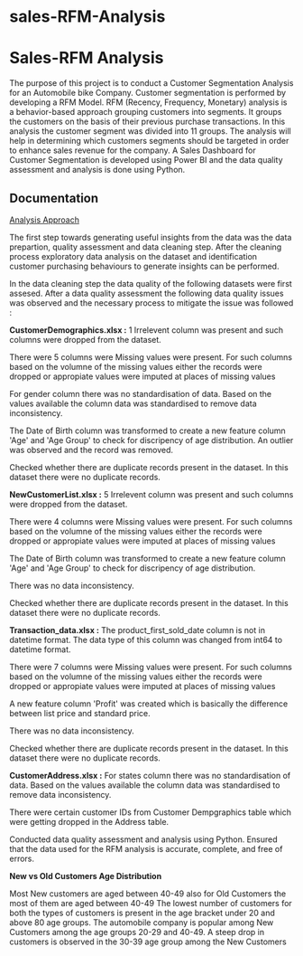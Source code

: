 # sales-RFM-Analysis

# Sales-RFM Analysis

The purpose of this project is to conduct a Customer Segmentation Analysis for an Automobile bike Company. Customer segmentation is performed by developing a RFM Model. RFM (Recency, Frequency, Monetary) analysis is a behavior-based approach grouping customers into segments. It groups the customers on the basis of their previous purchase transactions. In this analysis the customer segment was divided into 11 groups. The analysis will help in determining which customers segments should be targeted in order to enhance sales revenue for the company. A Sales Dashboard for Customer Segmentation is developed using Power BI and the data quality assessment and analysis is done using Python.


## Documentation

[Analysis Approach](https://linktodocumentation)

The first step towards generating useful insights from the data was the data prepartion, quality assessment and data cleaning step. After the cleaning process exploratory data analysis on the dataset and identification customer purchasing behaviours to generate insights can be performed.

In the data cleaning step the data quality of the following datasets were first assesed. After a data quality assessment the following data quality issues was observed and the necessary process to mitigate the issue was followed :

**CustomerDemographics.xlsx :**
1 Irrelevent column was present and such columns were dropped from the dataset.

There were 5 columns were Missing values were present. For such columns based on the volumne of the missing values either the records were dropped or appropiate values were imputed at places of missing values

For gender column there was no standardisation of data. Based on the values available the column data was standardised to remove data inconsistency.

The Date of Birth column was transformed to create a new feature column 'Age' and 'Age Group' to check for discripency of age distribution. An outlier was observed and the record was removed.

Checked whether there are duplicate records present in the dataset. In this dataset there were no duplicate records.

**NewCustomerList.xlsx :**
5 Irrelevent column was present and such columns were dropped from the dataset.

There were 4 columns were Missing values were present. For such columns based on the volumne of the missing values either the records were dropped or appropiate values were imputed at places of missing values

The Date of Birth column was transformed to create a new feature column 'Age' and 'Age Group' to check for discripency of age distribution.

There was no data inconsistency.

Checked whether there are duplicate records present in the dataset. In this dataset there were no duplicate records.

**Transaction_data.xlsx :**
The product_first_sold_date column is not in datetime format. The data type of this column was changed from int64 to datetime format.

There were 7 columns were Missing values were present. For such columns based on the volumne of the missing values either the records were dropped or appropiate values were imputed at places of missing values

A new feature column 'Profit' was created which is basically the difference between list price and standard price.

There was no data inconsistency.

Checked whether there are duplicate records present in the dataset. In this dataset there were no duplicate records.

**CustomerAddress.xlsx :**
For states column there was no standardisation of data. Based on the values available the column data was standardised to remove data inconsistency.

There were certain customer IDs from Customer Dempgraphics table which were getting dropped in the Address table.





Conducted data quality assessment and analysis using Python.
Ensured that the data used for the RFM analysis is accurate, complete, and free of errors.

**New vs Old Customers Age Distribution**

Most New customers are aged between 40-49 also for Old Customers the most of them are aged between 40-49
The lowest number of customers for both the types of customers is present in the age bracket under 20 and above 80 age groups.
The automobile company is popular among New Customers among the age groups 20-29 and 40-49.
A steep drop in customers is observed in the 30-39 age group among the New Customers
